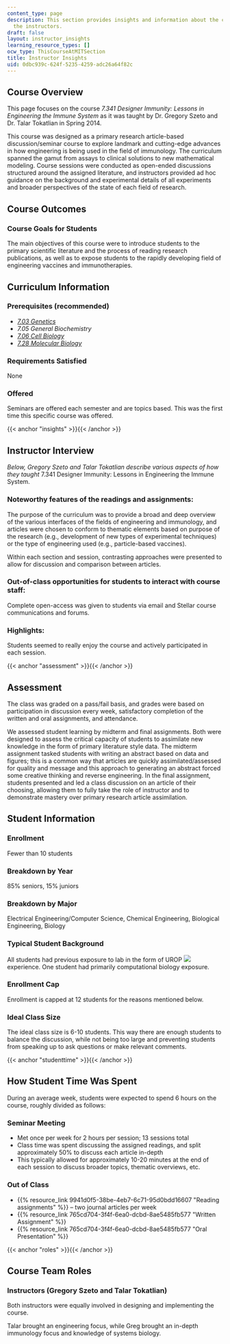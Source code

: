 ```yaml
---
content_type: page
description: This section provides insights and information about the course from
  the instructors.
draft: false
layout: instructor_insights
learning_resource_types: []
ocw_type: ThisCourseAtMITSection
title: Instructor Insights
uid: 0dbc939c-624f-5235-4259-adc26a64f82c
---
```

## Course Overview

This page focuses on the course _7.341 Designer Immunity: Lessons in Engineering the Immune System_ as it was taught by Dr. Gregory Szeto and Dr. Talar Tokatlian in Spring 2014.

This course was designed as a primary research article-based discussion/seminar course to explore landmark and cutting-edge advances in how engineering is being used in the field of immunology. The curriculum spanned the gamut from assays to clinical solutions to new mathematical modeling. Course sessions were conducted as open-ended discussions structured around the assigned literature, and instructors provided ad hoc guidance on the background and experimental details of all experiments and broader perspectives of the state of each field of research.

## Course Outcomes

### Course Goals for Students

The main objectives of this course were to introduce students to the primary scientific literature and the process of reading research publications, as well as to expose students to the rapidly developing field of engineering vaccines and immunotherapies.

## Curriculum Information

### Prerequisites (recommended)

- [_7.03 Genetics_](/courses/7-03-genetics-fall-2004)
- _7.05 General Biochemistry_
- [_7.06 Cell Biology_](/courses/7-06-cell-biology-spring-2007)
- [_7.28 Molecular Biology_](/courses/7-28-molecular-biology-spring-2005)

### Requirements Satisfied

None

### Offered

Seminars are offered each semester and are topics based. This was the first time this specific course was offered. 

{{< anchor "insights" >}}{{< /anchor >}}

## Instructor Interview

_Below, Gregory Szeto and Talar Tokatlian describe various aspects of how they taught_ 7.341 Designer Immunity: Lessons in Engineering the Immune System.

### Noteworthy features of the readings and assignments:

The purpose of the curriculum was to provide a broad and deep overview of the various interfaces of the fields of engineering and immunology, and articles were chosen to conform to thematic elements based on purpose of the research (e.g., development of new types of experimental techniques) or the type of engineering used (e.g., particle-based vaccines).

Within each section and session, contrasting approaches were presented to allow for discussion and comparison between articles.

### Out-of-class opportunities for students to interact with course staff:

Complete open-access was given to students via email and Stellar course communications and forums.

### Highlights:

Students seemed to really enjoy the course and actively participated in each session.

{{< anchor "assessment" >}}{{< /anchor >}}

## Assessment

The class was graded on a pass/fail basis, and grades were based on participation in discussion every week, satisfactory completion of the written and oral assignments, and attendance.

We assessed student learning by midterm and final assignments. Both were designed to assess the critical capacity of students to assimilate new knowledge in the form of primary literature style data. The midterm assignment tasked students with writing an abstract based on data and figures; this is a common way that articles are quickly assimilated/assessed for quality and message and this approach to generating an abstract forced some creative thinking and reverse engineering. In the final assignment, students presented and led a class discussion on an article of their choosing, allowing them to fully take the role of instructor and to demonstrate mastery over primary research article assimilation.

## Student Information

### Enrollment

Fewer than 10 students

### Breakdown by Year

85% seniors, 15% juniors

### Breakdown by Major

Electrical Engineering/Computer Science, Chemical Engineering, Biological Engineering, Biology

### Typical Student Background

All students had previous exposure to lab in the form of UROP ![](/images/educator/icon-question-urop.png) experience. One student had primarily computational biology exposure.

### Enrollment Cap

Enrollment is capped at 12 students for the reasons mentioned below.

### Ideal Class Size

The ideal class size is 6-10 students. This way there are enough students to balance the discussion, while not being too large and preventing students from speaking up to ask questions or make relevant comments.

{{< anchor "studenttime" >}}{{< /anchor >}}

## How Student Time Was Spent

During an average week, students were expected to spend 6 hours on the course, roughly divided as follows:

### Seminar Meeting

- Met once per week for 2 hours per session; 13 sessions total
- Class time was spent discussing the assigned readings, and split approximately 50% to discuss each article in-depth
- This typically allowed for approximately 10-20 minutes at the end of each session to discuss broader topics, thematic overviews, etc.

### Out of Class

- {{% resource_link 9941d0f5-38be-4eb7-6c71-95d0bdd16607 "Reading assignments" %}} – two journal articles per week
- {{% resource_link 765cd704-3f4f-6ea0-dcbd-8ae5485fb577 "Written Assignment" %}}
- {{% resource_link 765cd704-3f4f-6ea0-dcbd-8ae5485fb577 "Oral Presentation" %}}

{{< anchor "roles" >}}{{< /anchor >}}

## Course Team Roles

### Instructors (Gregory Szeto and Talar Tokatlian)

Both instructors were equally involved in designing and implementing the course.

Talar brought an engineering focus, while Greg brought an in-depth immunology focus and knowledge of systems biology.